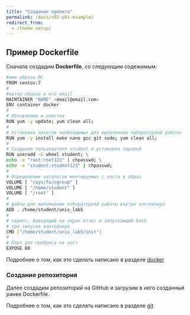 ```yaml
---
title: "Создание проекта"
permalink: /docs/s02-p01-example/
redirect_from:
  - /theme-setup/
---
```

## Пример Dockerfile

Сначала создадим **Dockerfile**, со следующим содежимым:

```bash
#имя образа ОС
FROM centos:7
#
#автор образа и его email  
MAINTAINER "NAME" <email@email.com> 
ENV container docker
#
# Обновление и очистка
RUN yum -y update; yum clean all;
#
# Установка пакетов необходимых для выполнения лабораторной работы
RUN yum -y install make nano gcc git sudo; yum clean all;
#
# Создание пользователя student и установка паролей
RUN useradd -G wheel student; \
echo -e "root:root123" | chpasswd; \
echo -e "student:student123" | chpasswd;
#
# Определение каталогов монтируемых с хоста в образ
VOLUME [ "/sys/fs/cgroup" ]
VOLUME [ "/home/student" ]
VOLUME [ "/root" ]
#
# файлы для выполнение лабораторной работы внутри контейнера
ADD . /home/student/unix_lab5
#
# скрипт, выводящий на экран отчет и запускающий bash
# при запуске контейнера
CMD ["/home/student/unix_lab5/init"]
#
# Порт для проброса на хост
EXPOSE 80
```

Подробнее о том, как это сделать написано в разделе [docker](/ABC-Unix-Guide/s01-p01-docker/)

### Создание репозитория

Далее создадим репозиторий на GitHub и загрузим в него созданный ранее Dockerfile.

Подробнее о том, как это сделать написано в разделе [git](/ABC-Unix-Guide/s01-p02-git/)